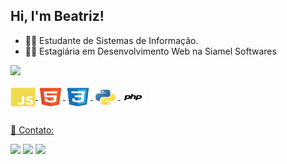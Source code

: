 ## Hi, I'm Beatriz!
- :woman_technologist: Estudante de Sistemas de Informação.
- :woman_office_worker: Estagiária em Desenvolvimento Web na Siamel Softwares  
<div>
  <a href="https://github.com/beatrizsiqueiras">
  <img height="180em" src="https://github-readme-stats.vercel.app/api/top-langs/?username=beatrizsiq&layout=compact&langs_count=7&theme=dracula"/>
</div>
<div style="display: inline_block"><br>
  <img align="center" alt="Bea-Js" height="30" width="40" src="https://raw.githubusercontent.com/devicons/devicon/master/icons/javascript/javascript-plain.svg">
  <img align="center" alt="Bea-HTML" height="30" width="40" src="https://raw.githubusercontent.com/devicons/devicon/master/icons/html5/html5-original.svg">
  <img align="center" alt="Bea-CSS" height="30" width="40" src="https://raw.githubusercontent.com/devicons/devicon/master/icons/css3/css3-original.svg">
  <img align="center" alt="Bea-Python" height="30" width="40" src="https://raw.githubusercontent.com/devicons/devicon/master/icons/python/python-original.svg">
  <img align="center" alt="Bea-PHP" height="30" width="40" src="https://github.com/vorillaz/devicons/blob/master/!SVG/php.svg">
</div>
  
  ##
  
 :calling: Contato:
<div> 
  
  <a href="https://instagram.com/beasiqueiras_" target="_blank"><img src="https://img.shields.io/badge/-Instagram-%23E4405F?style=for-the-badge&logo=instagram&logoColor=white" target="_blank"></a> 
  <a href = "mailto:beatrizsiqueiracosta2001@gmail.com"><img src="https://img.shields.io/badge/-Gmail-%23333?style=for-the-badge&logo=gmail&logoColor=white" target="_blank"></a>
  <a href="https://www.linkedin.com/in/beatriz-siqueira-costa-966749225" target="_blank"><img src="https://img.shields.io/badge/-LinkedIn-%230077B5?style=for-the-badge&logo=linkedin&logoColor=white" target="_blank"></a> 
 
</div>

